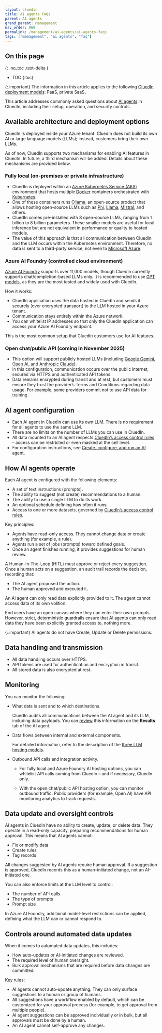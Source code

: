 ```yaml
---
layout: cluedin
title: AI agents FAQs
parent: AI agents
grand_parent: Management
nav_order: 060
permalink: /management/ai-agents/ai-agents-faqs
tags: ["management", "ai agents", "faq"]
---
```

## On this page
{: .no_toc .text-delta }
- TOC
{:toc}

{:.important}
The information in this article applies to the following [CluedIn deployment models](/get-cluedin): PaaS, private SaaS.

This article addresses commonly asked questions about [AI agents](/management/ai-agents) in CluedIn, including their setup, operation, and security controls.

## Available architecture and deployment options

CluedIn is deployed inside your Azure tenant. CluedIn does not build its own AI or large language models (LLMs); instead, customers bring their own LLMs.

As of now, CluedIn supports two mechanisms for enabling AI features in CluedIn. In future, a third mechanism will be added. Details about these mechanisms are provided below.

### Fully local (on-premises or private infrastructure)

- CluedIn is deployed within an [Azure Kubernetes Service (AKS)](https://learn.microsoft.com/en-us/azure/aks/what-is-aks) environment that hosts multiple [Docker](https://www.docker.com/) containers orchestrated with [Kubernetes](https://kubernetes.io/).
- One of these containers runs [Ollama](https://ollama.com/), an open-source product that allows hosting open-source LLMs such as [Phi](https://azure.microsoft.com/en-us/products/phi), [Llama](https://www.llama.com/), [Mistral](https://docs.mistral.ai/getting-started/models/models_overview/), and others.
- CluedIn comes pre-installed with 8 open-source LLMs, ranging from 1 billion to 8 billion parameters. These smaller models are useful for local inference but are not equivalent in performance or quality to hosted models.
- The value of this approach is that all communication between CluedIn and the LLM occurs within the Kubernetes environment. Therefore, no data is sent to a third-party service, not even to [Microsoft Azure](https://azure.microsoft.com/en-us/).

### Azure AI Foundry (controlled cloud environment)

[Azure AI Foundry](https://azure.microsoft.com/en-us/products/ai-foundry) supports over 11,000 models, though CluedIn currently supports chat/completion-based LLMs only. It is recommended to use [GPT models](https://platform.openai.com/docs/models), as they are the most tested and widely used with CluedIn.

How it works:
- CluedIn application uses the data hosted in CluedIn and sends it securely (over encrypted transport) to the LLM hosted in your Azure tenant.
- Communication stays entirely within the Azure network.
- You can whitelist IP addresses so that only the CluedIn application can access your Azure AI Foundry endpoint.

This is the most common setup that CluedIn customers use for AI features.

### Open chat/public API (coming in November 2025)

- This option will support publicly hosted LLMs (including [Google Gemini](https://gemini.google.com/), [Open AI](https://openai.com/), and [Anthropic Claude](https://claude.ai/)).
- In this configuration, communication occurs over the public internet, secured via HTTPS and authenticated API tokens.
- Data remains encrypted during transit and at rest, but customers must ensure they trust the provider’s Terms and Conditions regarding data usage. For example, some providers commit not to use API data for training.

## AI agent configuration

- Each AI agent in CluedIn can use its own LLM. There is no requirement for all agents to use the same LLM.
- There are no limits on the number of LLMs you can use in CluedIn.
- All data mounted to an AI agent respects [CluedIn’s access control rules](/management/access-control) – access can be restricted or even masked at the cell level.
- For configuration instructions, see [Create, configure, and run an AI agent](/management/ai-agents/create-configure-and-run-an-ai-agent).

## How AI agents operate

Each AI agent is configured with the following elements:

- A set of text instructions (prompts).
- The ability to suggest (not create) recommendations to a human.
- The ability to use a single LLM to do its work.
- An optional schedule defining how often it runs.
- Access to one or more datasets, governed by [CluedIn’s access control rules](/management/access-control).

Key principles:
- Agents have read-only access. They cannot change data or create anything (for example, a rule).
- Agents run a set of jobs (prompts) toward defined goals.
- Once an agent finishes running, it provides suggestions for human review.

A Human-In-The-Loop (HITL) must approve or reject every suggestion. Once a human acts on a suggestion, an audit trail records the decision, recording that:
- The AI agent proposed the action.
- The human approved and executed it.

An AI agent can only read data explicitly provided to it. The agent cannot access data of its own volition.

End users have an open canvas where they can enter their own prompts. However, strict, deterministic guardrails ensure that AI agents can only read data they have been explicitly granted access to, nothing more.

{:.important}
AI agents do not have Create, Update or Delete permissions.

## Data handling and transmission

- All data handling occurs over HTTPS.
- API tokens are used for authentication and encryption in transit.
- All stored data is also encrypted at rest.

## Monitoring

You can monitor the following:
 - What data is sent and to which destinations.

    CluedIn audits all communications between the AI agent and its LLM, including data payloads. You can [review](/management/ai-agents/review-the-results-returned-by-an-ai-agent) this information on the **Results** tab of the AI agent.

 - Data flows between internal and external components.

    For detailed information, refer to the description of the [three LLM hosting models](#available-architecture-and-deployment-options).

 - Outbound API calls and integration activity.

    - For fully local and Azure Foundry AI hosting options, you can whitelist API calls coming from CluedIn – and if necessary, CluedIn only.

    - With the open chat/public API hosting option, you can monitor outbound traffic. Public providers (for example, Open AI) have API monitoring analytics to track requests.

## Data update and oversight controls

AI agents in CluedIn have no ability to create, update, or delete data. They operate in a read-only capacity, preparing recommendations for human approval. This means that AI agents cannot:

- Fix or modify data
- Create rules
- Tag records

All changes suggested by AI agents require human approval. If a suggestion is approved, CluedIn records this as a human-initiated change, not an AI-initiated one.

You can also enforce limits at the LLM level to control:

- The number of API calls
- The type of prompts
- Prompt size

In Azure AI Foundry, additional model-level restrictions can be applied, defining what the LLM can or cannot respond to.

## Controls around automated data updates

When it comes to automated data updates, this includes:

- How auto-updates or AI-initiated changes are reviewed.
- The required level of human oversight.
- Bulk approval mechanisms that are required before data changes are committed.

Key rules:

- AI agents cannot auto-update anything. They can only surface suggestions to a human or group of humans.
- All suggestions have a workflow enabled by default, which can be customized for your approval process (for example, to get approval from multiple people).
- AI agent suggestions can be approved individually or in bulk, but all approvals must be done by a human.
- An AI agent cannot self-approve any changes.
